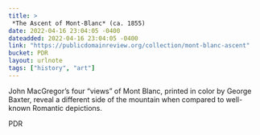 ```yaml
---
title: > 
 *The Ascent of Mont-Blanc* (ca. 1855)
date: 2022-04-16 23:04:05 -0400
dateadded: 2022-04-16 23:04:05 -0400
link: "https://publicdomainreview.org/collection/mont-blanc-ascent"
bucket: PDR
layout: urlnote
tags: ["history", "art"]
--- 
```

John MacGregor’s four “views” of Mont Blanc, printed in color by George Baxter, reveal a different side of the mountain when compared to well-known Romantic depictions.
 <!-- end excerpt --> 
<div class='bucket'><a class='internal-link' src='_notes/buckets/PDR'>PDR</a></div> 
